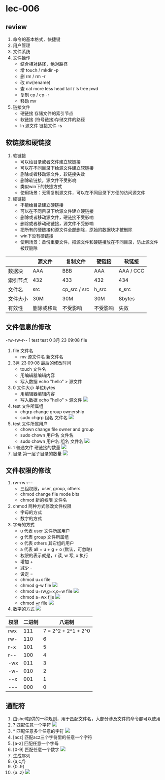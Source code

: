 # lec-006

## review
1. 命令的基本格式，快捷键
2. 用户管理
3. 文件系统
4. 文件操作
   - 结合相对路径，绝对路径
   - 增 touch / mkdir -p
   - 删 rm / rm -r 
   - 改 mv(rename)
   - 查 cat  more  less   head  tail  /  ls   tree   pwd  
   - 复制 cp  /  cp -r 
   - 移动 mv 
5. 链接文件
   - 硬链接 存储文件的索引节点
   - 软链接 (符号链接)存储文件的路径
   - ln  源文件  链接文件  -s

## 软链接和硬链接
1. 软链接
   - 可以给目录或者文件建立软链接
   - 可以在不同目录下给源文件建立软链接
   - 删除或者移动源文件，软链接失效
   - 删除软链接，源文件不受影响
   - 类似win下的快捷方式
   - 使用场景：无需复制源文件，可以在不同目录下方便的访问源文件
2. 硬链接
   - 不能给目录建立硬链接
   - 可以在不同目录下给源文件建立硬链接
   - 删除或者移动源文件，硬链接不受影响
   - 删除或者移动硬链接，源文件不受影响
   - 把所有的硬链接和源文件全部删除，原始的数据块才被删除
   - win下没有硬链接
   - 使用场景：备份重要文件，把源文件和硬链接放在不同目录，防止源文件被误删除

|          | 源文件     | 复制文件     | 硬链接   | 软链接    |
| -------- | ---------- | ------------ | -------- | --------- |
| 数据块   | AAA        | BBB          | AAA      | AAA / CCC |
| 索引节点 | 432        | 433          | 432      | 434       |
| 文件名   | src        | cp_src / src | h_src    | s_src     |
| 文件大小 | 30M        | 30M          | 30M      | 8bytes    |
| 有效性   | 删除或移动 | 不受影响     | 不受影响 | 失效      |


## 文件信息的修改
-rw-rw-r-- 1 test test 0 3月  23 09:08 file

1. file 文件名
   - mv 源文件名 新文件名 
2. 3月  23 09:08 最后的修改时间
   - touch 文件名
   - 用编辑器编辑内容
   - 写入数据 echo "hello" > 源文件 
3. 0 文件大小 单位bytes 
   - 用编辑器编辑内容
   - 写入数据 echo "hello" > 源文件 
   ![](fig/2023-03-23-09-13-46.png)
4. test 文件所属组
   - chgrp change group ownership
   - sudo chgrp 组名 文件名 
   ![](fig/2023-03-23-09-18-41.png)
5. test 文件所属用户
   - chown   change file owner and group
   - sudo chown  用户名  文件名
   - sudo chown  用户名:组名  文件名
   ![](fig/2023-03-23-09-16-46.png)
6. 1 普通文件 硬链接的数量 
   ![](fig/2023-03-23-09-21-35.png)
7. 目录 第一层子目录的数量 
   ![](fig/2023-03-23-09-24-04.png)

## 文件权限的修改
1. rw-rw-r--
   - 三组权限，user, group, others 
   - chmod   change file mode bits
   - chmod  新的权限  文件名 
2. chmod 两种方式修改文件权限
   - 字母的方式
   - 数字的方式
3. 字母的方式
   - u 代表 user  文件所属用户
   - g 代表 group 文件所属组
   - o 代表 others 其它组的用户
   - a 代表 all = u + g + o (默认，可忽略)
   - 权限的表示就是，r 读, w 写, x 执行 
   - 增加 + 
   - 减少 - 
   - 设定 = 
   - chmod u+x file 
   - chmod g-w file
   ![](fig/2023-03-23-09-33-13.png)
   - chmod u=rw,g=x,o=w file
   ![](fig/2023-03-23-09-34-24.png)
   - chmod a=wx file 
   ![](fig/2023-03-23-09-35-22.png)
   - chmod +r file 
   ![](fig/2023-03-23-09-36-37.png)
4. 数字的方式
   ![](fig/2023-03-23-10-06-57.png)

| 权限 | 二进制 | 八进制              |
| ---- | ------ | ------------------- |
| rwx  | 111    | 7 = 2^2 + 2^1 + 2^0 |
| rw-  | 110    | 6                   |
| r-x  | 101    | 5                   |
| r--  | 100    | 4                   |
| -wx  | 011    | 3                   |
| -w-  | 010    | 2                   |
| --x  | 001    | 1                   |
| ---  | 000    | 0                   |


## 通配符
1. 由shell提供的一种规则，用于匹配文件名，大部分涉及文件的命令都可以使用
2. ? 匹配任意一个字符
   ![](fig/2023-03-23-11-12-36.png)
3. \* 匹配任意多个任意的字符
   ![](fig/2023-03-23-11-14-06.png)
4. [acz] 匹配acz三个字符里的任意一个字符
5. [a-z] 匹配任意一个字母
6. [0-9] 匹配任意一个数字
   ![](fig/2023-03-23-11-15-05.png)
7. 生成序列
8. {a,c,f}
9. {0..9}
10. {a..z}
![](fig/2023-03-23-11-17-56.png)
   
